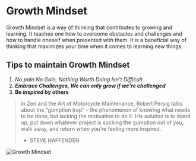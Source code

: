 
# Growth Mindset

Growth Mindset is a way of thinking that contributes to growing and learning. It teaches one how to overcome obstacles and challenges and how to handle oneself when presented with them. It is a beneficial way of thinking that maximizes your time when it comes to learning new things.

## Tips to maintain Growth Mindset

1. *No pain No Gain, Nothing Worth Doing Isn't Difficult*
2. ***Embrace Challenges, We can only grow if we're challenged***
3. **Be *inspired* by others**

>In Zen and the Art of Motorcycle Maintenance, Robert Persig talks about the “gumption trap” – the phenomenon of knowing what needs to be done, but lacking the motivation to do it. His solution is to stand up, put down whatever project is sucking the gumption out of you, walk away, and return when you’re feeling more inspired.
>- STEVE HAFFENDEN

![Growth Mindset](https://www.hopehighonline.org/wp-content/uploads/2019/07/Growth-Mindset-Illustration-01.jpg)